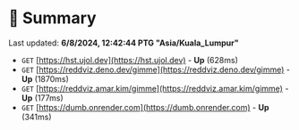 # 📖 Summary
Last updated: **6/8/2024, 12:42:44 PTG "Asia/Kuala_Lumpur"**

- `GET` [https://hst.ujol.dev](https://hst.ujol.dev) - **Up** (628ms)
- `GET` [https://reddviz.deno.dev/gimme](https://reddviz.deno.dev/gimme) - **Up** (1870ms)
- `GET` [https://reddviz.amar.kim/gimme](https://reddviz.amar.kim/gimme) - **Up** (177ms)
- `GET` [https://dumb.onrender.com](https://dumb.onrender.com) - **Up** (341ms)
